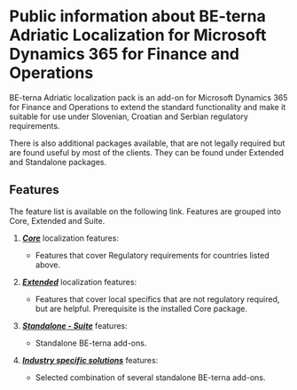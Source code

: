 # Public information about BE-terna Adriatic Localization for Microsoft Dynamics 365 for Finance and Operations

BE-terna Adriatic localization pack is an add-on for Microsoft Dynamics 365 for Finance and Operations to extend the standard functionality and make it suitable for use under Slovenian, Croatian and Serbian regulatory requirements.

There is also additional packages available, that are not legally required but are found useful by most of the clients. They can be found under Extended and Standalone packages. 


## **Features**

The feature list is available on the following link. Features are grouped into Core, Extended and Suite.

1. **[_Core_](/Help/Core-Localization)** localization features: 
    * Features that cover Regulatory requirements for countries listed above. 

2. **[_Extended_](/Help/Extended-Localization)** localization features: 
    * Features that cover local specifics that are not regulatory required, but are helpful. Prerequisite is the installed Core package.

3. **[_Standalone - Suite_](/Help/Standalone-solutions-\(Suite\))** features: 
    * Standalone BE-terna add-ons. 

4. **[_Industry specific solutions_](/Help/Industry-specific-solutions)** features: 
    * Selected combination of several standalone BE-terna add-ons. 

